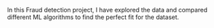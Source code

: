 In this Fraud detection project, I have explored the data and compared different ML algorithms to find the perfect fit for the dataset.
